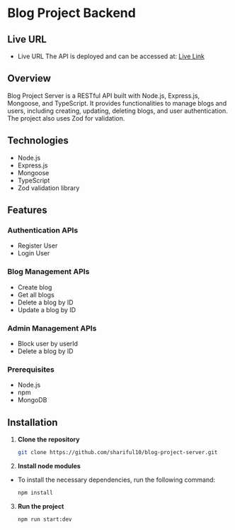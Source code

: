 # Blog Project Backend

## Live URL

- Live URL
  The API is deployed and can be accessed at: [Live Link](https://blog-project-apis.vercel.app)

## Overview

Blog Project Server is a RESTful API built with Node.js, Express.js, Mongoose, and TypeScript. It provides functionalities to manage blogs and users, including creating, updating, deleting blogs, and user authentication. The project also uses Zod for validation.

## Technologies

- Node.js
- Express.js
- Mongoose
- TypeScript
- Zod validation library

## Features

### Authentication APIs

- Register User
- Login User

### Blog Management APIs

- Create blog
- Get all blogs
- Delete a blog by ID
- Update a blog by ID

### Admin Management APIs

- Block user by userId
- Delete a blog by ID

### Prerequisites

- Node.js
- npm
- MongoDB

## Installation

1. **Clone the repository**

   ```bash
   git clone https://github.com/shariful10/blog-project-server.git
   ```

2. **Install node modules**

- To install the necessary dependencies, run the following command:

  ```bash
  npm install
  ```

3. **Run the project**

   ```bash
   npm run start:dev
   ```
